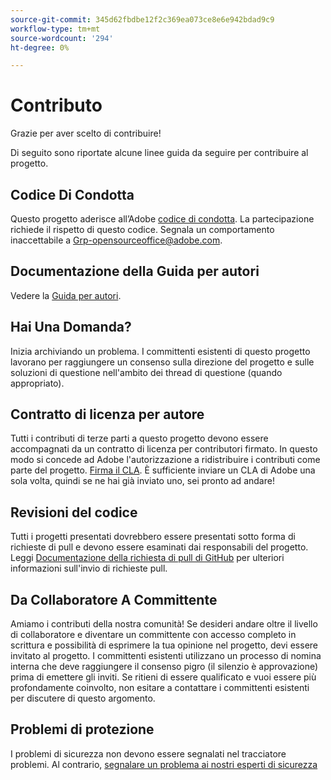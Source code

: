 ```yaml
---
source-git-commit: 345d62fbdbe12f2c369ea073ce8e6e942bdad9c9
workflow-type: tm+mt
source-wordcount: '294'
ht-degree: 0%

---
```

# Contributo

Grazie per aver scelto di contribuire!

Di seguito sono riportate alcune linee guida da seguire per contribuire al progetto.

## Codice Di Condotta

Questo progetto aderisce all’Adobe [codice di condotta](code-of-conduct.md). La partecipazione richiede il rispetto di questo codice. Segnala un comportamento inaccettabile a
[Grp-opensourceoffice@adobe.com](mailto:Grp-opensourceoffice@adobe.com).

## Documentazione della Guida per autori

Vedere la [Guida per autori](https://experienceleague.adobe.com/docs/contributor/contributor-guide/introduction.html?lang=it).

## Hai Una Domanda?

Inizia archiviando un problema. I committenti esistenti di questo progetto lavorano per raggiungere un consenso sulla direzione del progetto e sulle soluzioni di questione nell&#39;ambito dei thread di questione (quando appropriato).

## Contratto di licenza per autore

Tutti i contributi di terze parti a questo progetto devono essere accompagnati da un contratto di licenza per contributori firmato. In questo modo si concede ad Adobe l&#39;autorizzazione a ridistribuire i contributi come parte del progetto. [Firma il CLA](http://opensource.adobe.com/cla.html). È sufficiente inviare un CLA di Adobe una sola volta, quindi se ne hai già inviato uno, sei pronto ad andare!

## Revisioni del codice

Tutti i progetti presentati dovrebbero essere presentati sotto forma di richieste di pull e devono essere esaminati dai responsabili del progetto. Leggi [Documentazione della richiesta di pull di GitHub](https://help.github.com/articles/about-pull-requests/)
per ulteriori informazioni sull&#39;invio di richieste pull.

<!--
Lastly, please follow the [pull request template](PULL_REQUEST_TEMPLATE.md) when
submitting a pull request!
-->

## Da Collaboratore A Committente

Amiamo i contributi della nostra comunità! Se desideri andare oltre il livello di collaboratore e diventare un committente con accesso completo in scrittura e possibilità di esprimere la tua opinione nel progetto, devi essere invitato al progetto. I committenti esistenti utilizzano un processo di nomina interna che deve raggiungere il consenso pigro (il silenzio è approvazione) prima di emettere gli inviti. Se ritieni di essere qualificato e vuoi essere più profondamente coinvolto, non esitare a contattare i committenti esistenti per discutere di questo argomento.

## Problemi di protezione

I problemi di sicurezza non devono essere segnalati nel tracciatore problemi. Al contrario, [segnalare un problema ai nostri esperti di sicurezza](https://helpx.adobe.com/it/security/alertus.html)
